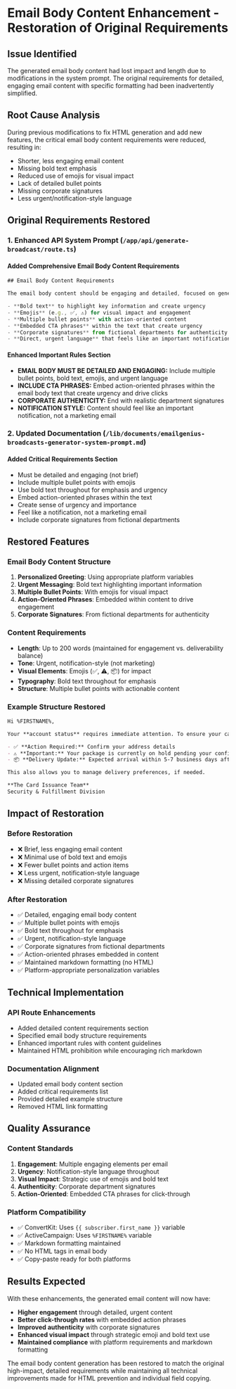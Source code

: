 # Email Body Content Enhancement - Restoration of Original Requirements

## Issue Identified

The generated email body content had lost impact and length due to modifications in the system prompt. The original requirements for detailed, engaging email content with specific formatting had been inadvertently simplified.

## Root Cause Analysis

During previous modifications to fix HTML generation and add new features, the critical email body content requirements were reduced, resulting in:

- Shorter, less engaging email content
- Missing bold text emphasis
- Reduced use of emojis for visual impact
- Lack of detailed bullet points
- Missing corporate signatures
- Less urgent/notification-style language

## Original Requirements Restored

### 1. Enhanced API System Prompt (`/app/api/generate-broadcast/route.ts`)

#### Added Comprehensive Email Body Content Requirements

```typescript
## Email Body Content Requirements

The email body content should be engaging and detailed, focused on generating clicks on the CTA button or links. It MUST include:

- **Bold text** to highlight key information and create urgency
- **Emojis** (e.g., ✅, ⚠️) for visual impact and engagement
- **Multiple bullet points** with action-oriented content
- **Embedded CTA phrases** within the text that create urgency
- **Corporate signatures** from fictional departments for authenticity
- **Direct, urgent language** that feels like an important notification
```

#### Enhanced Important Rules Section

- **EMAIL BODY MUST BE DETAILED AND ENGAGING:** Include multiple bullet points, bold text, emojis, and urgent language
- **INCLUDE CTA PHRASES:** Embed action-oriented phrases within the email body text that create urgency and drive clicks
- **CORPORATE AUTHENTICITY:** End with realistic department signatures
- **NOTIFICATION STYLE:** Content should feel like an important notification, not a marketing email

### 2. Updated Documentation (`/lib/documents/emailgenius-broadcasts-generator-system-prompt.md`)

#### Added Critical Requirements Section

- Must be detailed and engaging (not brief)
- Include multiple bullet points with emojis
- Use bold text throughout for emphasis and urgency
- Embed action-oriented phrases within the text
- Create sense of urgency and importance
- Feel like a notification, not a marketing email
- Include corporate signatures from fictional departments

## Restored Features

### Email Body Content Structure

1. **Personalized Greeting**: Using appropriate platform variables
2. **Urgent Messaging**: Bold text highlighting important information
3. **Multiple Bullet Points**: With emojis for visual impact
4. **Action-Oriented Phrases**: Embedded within content to drive engagement
5. **Corporate Signatures**: From fictional departments for authenticity

### Content Requirements

- **Length**: Up to 200 words (maintained for engagement vs. deliverability balance)
- **Tone**: Urgent, notification-style (not marketing)
- **Visual Elements**: Emojis (✅, ⚠️, 📦) for impact
- **Typography**: Bold text throughout for emphasis
- **Structure**: Multiple bullet points with actionable content

### Example Structure Restored

```markdown
Hi %FIRSTNAME%,

Your **account status** requires immediate attention. To ensure your card is delivered without delays, please **verify your shipping details** as soon as possible.

- ✅ **Action Required:** Confirm your address details
- ⚠️ **Important:** Your package is currently on hold pending your confirmation
- 📦 **Delivery Update:** Expected arrival within 5-7 business days after verification

This also allows you to manage delivery preferences, if needed.

**The Card Issuance Team**
Security & Fulfillment Division
```

## Impact of Restoration

### Before Restoration

- ❌ Brief, less engaging email content
- ❌ Minimal use of bold text and emojis
- ❌ Fewer bullet points and action items
- ❌ Less urgent, notification-style language
- ❌ Missing detailed corporate signatures

### After Restoration

- ✅ Detailed, engaging email body content
- ✅ Multiple bullet points with emojis
- ✅ Bold text throughout for emphasis
- ✅ Urgent, notification-style language
- ✅ Corporate signatures from fictional departments
- ✅ Action-oriented phrases embedded in content
- ✅ Maintained markdown formatting (no HTML)
- ✅ Platform-appropriate personalization variables

## Technical Implementation

### API Route Enhancements

- Added detailed content requirements section
- Specified email body structure requirements
- Enhanced important rules with content guidelines
- Maintained HTML prohibition while encouraging rich markdown

### Documentation Alignment

- Updated email body content section
- Added critical requirements list
- Provided detailed example structure
- Removed HTML link formatting

## Quality Assurance

### Content Standards

1. **Engagement**: Multiple engaging elements per email
2. **Urgency**: Notification-style language throughout
3. **Visual Impact**: Strategic use of emojis and bold text
4. **Authenticity**: Corporate department signatures
5. **Action-Oriented**: Embedded CTA phrases for click-through

### Platform Compatibility

- ✅ ConvertKit: Uses `{{ subscriber.first_name }}` variable
- ✅ ActiveCampaign: Uses `%FIRSTNAME%` variable
- ✅ Markdown formatting maintained
- ✅ No HTML tags in email body
- ✅ Copy-paste ready for both platforms

## Results Expected

With these enhancements, the generated email content will now have:

- **Higher engagement** through detailed, urgent content
- **Better click-through rates** with embedded action phrases
- **Improved authenticity** with corporate signatures
- **Enhanced visual impact** through strategic emoji and bold text use
- **Maintained compliance** with platform requirements and markdown formatting

The email body content generation has been restored to match the original high-impact, detailed requirements while maintaining all technical improvements made for HTML prevention and individual field copying.

